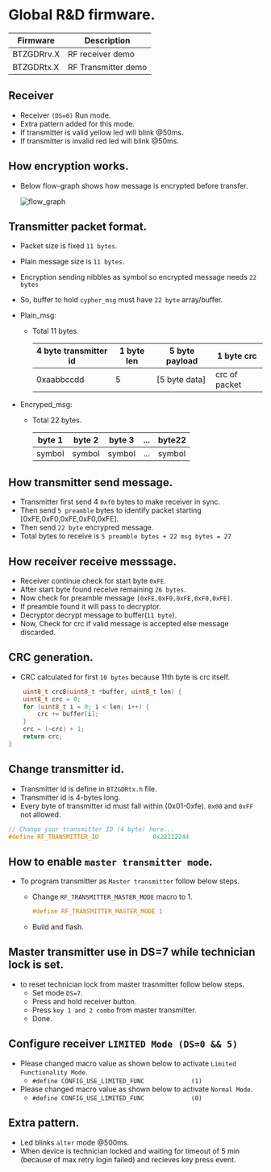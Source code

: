 # Global R&D firmware.

| Firmware   | Description         |
| ---------- | ------------------- |
| BTZGDRrv.X | RF receiver demo    |
| BTZGDRtx.X | RF Transmitter demo |

## Receiver
- Receiver `(DS=0)` Run mode.
- Extra pattern added for this mode.
- If transmitter is valid yellow led will blink @50ms.
- If transmitter is invalid red led will blink @50ms.

## How encryption works.
- Below flow-graph shows how message is encrypted before transfer.

    ![flow_graph](/assets/RF_cypher_flow.svg)


## Transmitter packet format.
- Packet size is fixed `11 bytes`.
- Plain message size is `11 bytes`.
- Encryption sending nibbles as symbol so encrypted message needs `22 bytes`
- So, buffer to hold `cypher_msg` must have `22 byte` array/buffer.

- Plain_msg:
  - Total 11 bytes. 

    | 4 byte transmitter id | 1 byte len | 5 byte payload | 1 byte crc    |
    | --------------------- | ---------- | -------------- | ------------- |
    | 0xaabbccdd            | 5          | [5 byte data]  | crc of packet |

- Encryped_msg:
  - Total 22 bytes.

    | byte 1 | byte 2 | byte 3 | ... | byte22 |
    | ------ | ------ | ------ | --- | ------ |
    | symbol | symbol | symbol | ... | symbol |
## How transmitter send message. 
- Transmitter first send 4 `0xf0` bytes to make receiver in sync.
- Then send `5 preamble` bytes to identify packet starting [0xFE,0xF0,0xFE,0xF0,0xFE].
- Then send `22 byte` encrypred message.
- Total bytes to receive is `5 preamble bytes + 22 msg bytes = 27` 

## How receiver receive messsage.
- Receiver continue check for start byte `0xFE`.
- After start byte found receive remaining `26 bytes`.
- Now check for preamble message `[0xFE,0xF0,0xFE,0xF0,0xFE]`.
- If preamble found it will pass to decryptor.
- Decryptor decrypt message to buffer(`11 byte`).
- Now, Check for crc if valid message is accepted else message discarded.

## CRC generation.
- CRC calculated for first `10 bytes` because 11th byte is crc itself.

```c
    uint8_t crc8(uint8_t *buffer, uint8_t len) {
    uint8_t crc = 0;
    for (uint8_t i = 0; i < len; i++) {
        crc += buffer[i];
    }
    crc = (~crc) + 1;
    return crc;
}
```
## Change transmitter id.
- Transmitter id is define in `BTZGDRtx.h` file.
- Transmitter id is 4-bytes long.
- Every byte of transmitter id must fall within (0x01-0xfe). `0x00` and `0xFF` not allowed.

```c
// Change your transmitter ID (4 byte) here...  
#define RF_TRANSMITTER_ID               0x22112244
```

## How to enable `master transmitter mode`.
- To program transmitter as `Master transmitter` follow below steps.
  - Change `RF_TRANSMITTER_MASTER_MODE` macro to 1. 
    
    ```c
    #define RF_TRANSMITTER_MASTER_MODE 1
    ```
  - Build and flash.

## Master transmitter use in DS=7 while technician lock is set.
- to reset technician lock from master trasnmitter follow below steps.
  - Set mode `DS=7`.
  - Press and hold receiver button.
  - Press `key 1 and 2 combo` from master transmitter.
  - Done.

## Configure receiver `LIMITED Mode (DS=0 && 5)`
- Please changed macro value as shown below to activate `Limited Functionality Mode`.
  - `#define CONFIG_USE_LIMITED_FUNC             (1)`
- Please changed macro value as shown below to activate `Normal Mode`.
  - `#define CONFIG_USE_LIMITED_FUNC             (0)`


## Extra pattern.
- Led blinks `alter` mode @500ms.
-  When device is technician locked and waiting for timeout of 5 min (because of max retry login failed) and recieves key press event.